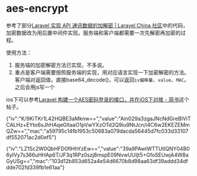 # aes-encrypt

参考了部分[Laravel 实现 API 通讯数据的加解密 | Laravel China 社区](https://learnku.com/articles/17424)中的代码，加密数据改为用后置中间件实现。服务端和客户端都需要一次先解密再加密的过程。


使用方法：

1. 服务端的加密解密方法已实现，不多说。
2. 重点是客户端需要按照服务端的实现，用对应语言实现一下加密解密的方法。客户端对返回值，直接base64_decode()，可以返回`iv偏移量`、`value`、`MAC`。之后会用js写一个

ios下可以参考[Laravel 构建一个AES密码登录的接口，并在iOS下对接 - 简书](https://www.jianshu.com/p/de6ec3039622)这个帖子。



{"iv":"K/9KiTKr1L42HQBE3aMknw==","value":"Ain029a3zgaJNcNdGreBIViTCALHz+EYto6sJhHAqeGltaaO1pVwYXzOTd2Q9iu9NtJcn/i4C6w2EKEZEMmQZw==","mac":"a59795c14fb1953c50683a079dacda56445d7fc033d33107df552071ac2d0ef5"}


{"iv":"LZ1Sc2W0QbHFD0flHhYzEw==","value":"39a9PAwtWTTUtIQNY04B06yIVy7s366uHHAp6T/JF3q1RPz0szj8mspE09NvwUUIjt5+GfoSEUwjA4W8aGyUSg==","mac":"103d12b853d652a4e54d6670b8d98aa63df39addd34dfdde702fd339fb1e61aa"}
